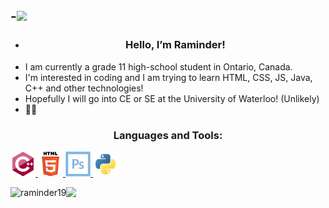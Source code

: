 -<img src="https://komarev.com/ghpvc/?username=raminder1901&label=Profile+views&color=129e00&style=plastic">
-  
- <h3 align="center">Hello, I’m Raminder!</h3>
- I am currently a grade 11 high-school student in Ontario, Canada.
- I'm interested in coding and I am trying to learn HTML, CSS, JS, Java, C++ and other technologies!
- Hopefully I will go into CE or SE at the University of Waterloo! (Unlikely)
- 🙋‍♂️


<h3 align="center">Languages and Tools:</h3>
<p align="cetner"> <a href="https://www.w3schools.com/cpp/" target="_blank" rel="noreferrer"> <img src="https://raw.githubusercontent.com/devicons/devicon/master/icons/cplusplus/cplusplus-original.svg" alt="cplusplus" width="40" height="40"/> </a> <a href="https://www.w3.org/html/" target="_blank" rel="noreferrer"> <img src="https://raw.githubusercontent.com/devicons/devicon/master/icons/html5/html5-original-wordmark.svg" alt="html5" width="40" height="40"/> </a> <a href="https://www.photoshop.com/en" target="_blank" rel="noreferrer"> <img src="https://raw.githubusercontent.com/devicons/devicon/master/icons/photoshop/photoshop-line.svg" alt="photoshop" width="40" height="40"/> </a> <a href="https://www.python.org" target="_blank" rel="noreferrer"> <img src="https://raw.githubusercontent.com/devicons/devicon/master/icons/python/python-original.svg" alt="python" width="40" height="40"/> </a> </p>


<p><img align="left" src="https://github-readme-stats.vercel.app/api/top-langs?username=raminder19&show_icons=true&locale=en&layout=compact" alt="raminder19" /></p>

<img src="https://github-readme-stats.vercel.app/api?username=raminder19&&show_icons=true&title_color=fffff&icon_color=bb2acf&text_color=daf7dc&bg_color=151515">
